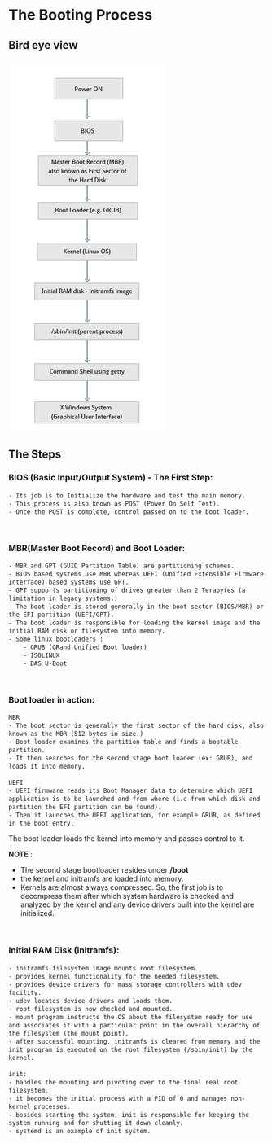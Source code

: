 # The Booting Process

## Bird eye view
![boot-process](../_assets/linux-boot-process.jpg)

## The Steps

### BIOS (Basic Input/Output System) - The First Step:
    - Its job is to Initialize the hardware and test the main memory.
    - This process is also known as POST (Power On Self Test).
    - Once the POST is complete, control passed on to the boot loader.

<br />

### MBR(Master Boot Record) and Boot Loader:
    - MBR and GPT (GUID Partition Table) are partitioning schemes.
    - BIOS based systems use MBR whereas UEFI (Unified Extensible Firmware Interface) based systems use GPT.
    - GPT supports partitioning of drives greater than 2 Terabytes (a limitation in legacy systems.)
    - The boot loader is stored generally in the boot sector (BIOS/MBR) or the EFI partition (UEFI/GPT).
    - The boot loader is responsible for loading the kernel image and the initial RAM disk or filesystem into memory.
    - Some linux bootloaders : 
        - GRUB (GRand Unified Boot loader)
        - ISOLINUX
        - DAS U-Boot
    
<br />

### Boot loader in action:
    MBR
    - The boot sector is generally the first sector of the hard disk, also known as the MBR (512 bytes in size.)
    - Boot loader examines the partition table and finds a bootable partition.
    - It then searches for the second stage boot loader (ex: GRUB), and loads it into memory.

    UEFI
    - UEFI firmware reads its Boot Manager data to determine which UEFI application is to be launched and from where (i.e from which disk and partition the EFI partition can be found).
    - Then it launches the UEFI application, for example GRUB, as defined in the boot entry.

The boot loader loads the kernel into memory and passes control to it.

**NOTE** : 
- The second stage bootloader resides under **/boot**
- the kernel and initramfs are loaded into memory.
- Kernels are almost always compressed. So, the first job is to decompress them after which system hardware is checked and analyzed by the kernel and any device drivers built into the kernel are initialized.

<br />

### Initial RAM Disk (initramfs):
    - initramfs filesystem image mounts root filesystem.
    - provides kernel functionality for the needed filesystem.
    - provides device drivers for mass storage controllers with udev facility.
    - udev locates device drivers and loads them.
    - root filesystem is now checked and mounted.
    - mount program instructs the OS about the filesystem ready for use and associates it with a particular point in the overall hierarchy of the filesystem (the mount point).
    - after successful mounting, initramfs is cleared from memory and the init program is executed on the root filesystem (/sbin/init) by the kernel.

    init:
    - handles the mounting and pivoting over to the final real root filesystem.
    - it becomes the initial process with a PID of 0 and manages non-kernel processes.
    - besides starting the system, init is responsible for keeping the system running and for shutting it down cleanly.
    - systemd is an example of init system.